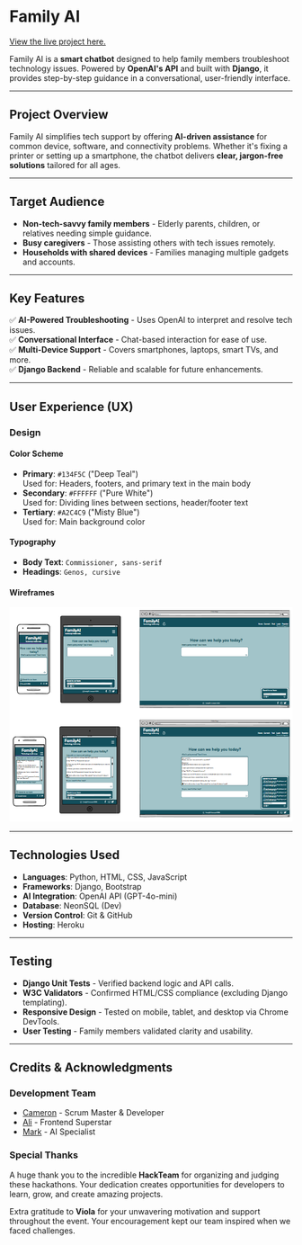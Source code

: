 # Family AI

[View the live project here.](https://family-ai-3bfb51c271b9.herokuapp.com)

Family AI is a **smart chatbot** designed to help family members troubleshoot technology issues. Powered by **OpenAI's API** and built with **Django**, it provides step-by-step guidance in a conversational, user-friendly interface.

---

## Project Overview
Family AI simplifies tech support by offering **AI-driven assistance** for common device, software, and connectivity problems. Whether it's fixing a printer or setting up a smartphone, the chatbot delivers **clear, jargon-free solutions** tailored for all ages.

---

## Target Audience
- **Non-tech-savvy family members** - Elderly parents, children, or relatives needing simple guidance.
- **Busy caregivers** - Those assisting others with tech issues remotely.
- **Households with shared devices** - Families managing multiple gadgets and accounts.

---

## Key Features
✅ **AI-Powered Troubleshooting** - Uses OpenAI to interpret and resolve tech issues.  
✅ **Conversational Interface** - Chat-based interaction for ease of use.  
✅ **Multi-Device Support** - Covers smartphones, laptops, smart TVs, and more.  
✅ **Django Backend** - Reliable and scalable for future enhancements.  

---

## User Experience (UX)

### Design

#### Color Scheme
- **Primary**: `#134F5C` ("Deep Teal")  
  Used for: Headers, footers, and primary text in the main body  
- **Secondary**: `#FFFFFF` ("Pure White")  
  Used for: Dividing lines between sections, header/footer text  
- **Tertiary**: `#A2C4C9` ("Misty Blue")  
  Used for: Main background color

#### Typography
- **Body Text**: `Commissioner, sans-serif`
- **Headings**:  `Genos, cursive`

#### Wireframes
![wireframes](readme_images/wireframe.png)

---

## Technologies Used

- **Languages**: Python, HTML, CSS, JavaScript
- **Frameworks**: Django, Bootstrap
- **AI Integration**: OpenAI API (GPT-4o-mini)
- **Database**: NeonSQL (Dev)
- **Version Control**: Git & GitHub
- **Hosting**: Heroku 

---

## Testing

- **Django Unit Tests** - Verified backend logic and API calls.
- **W3C Validators** - Confirmed HTML/CSS compliance (excluding Django templating).
- **Responsive Design** - Tested on mobile, tablet, and desktop via Chrome DevTools.
- **User Testing** - Family members validated clarity and usability.

---

## Credits & Acknowledgments

### Development Team
- [Cameron](https://github.com/cameronjamesw) - Scrum Master & Developer
- [Ali](https://github.com/Ali-Gate) - Frontend Superstar
- [Mark](https://github.com/Mbutler1991) - AI Specialist

### Special Thanks
A huge thank you to the incredible **HackTeam** for organizing and judging these hackathons. Your dedication creates opportunities for developers to learn, grow, and create amazing projects.

Extra gratitude to **Viola** for your unwavering motivation and support throughout the event. Your encouragement kept our team inspired when we faced challenges.
